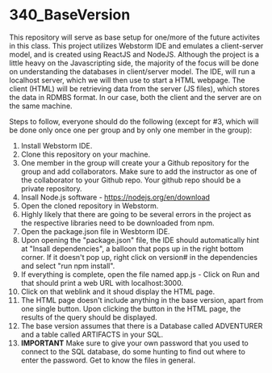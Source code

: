 # 340_BaseVersion
This repository will serve as base setup for one/more of the future activites in this class.
This project utilizes Webstorm IDE and emulates a client-server model, and is created using ReactJS and NodeJS.
Although the project is a little heavy on the Javascripting side, the majority of the focus will be done on understanding the databases in client/server model. 
The IDE, will run a localhost server, which we will then use to start a HTML webpage. The client (HTML) will be retrieving data from the server (JS files), which stores the data in RDMBS format.
In our case, both the client and the server are on the same machine.

Steps to follow, everyone should do the following (except for #3, which will be done only once one per group and by only one member in the group):


1. Install Webstorm IDE.
2. Clone this repository on your machine.
3. One member in the group will create your a Github repository for the group and add collaborators. Make sure to add the instructor as one of the collaborator to your Github repo. Your github repo should be a private repository.
4. Insall Node.js software - https://nodejs.org/en/download
5. Open the cloned repository in Webstorm.
6. Highly likely that there are going to be several errors in the project as the respective libraries need to be downloaded from npm.
7. Open the package.json file in Wesbtorm IDE.
8. Upon opening the "package.json" file, the IDE should automatically hint at "Insall dependencies", a balloon that pops up in the right bottom corner. If it doesn't pop up, right click on version# in the dependencies and select "run npm install".
9. If everything is complete, open the file named app.js - Click on Run and that should print a web URL with localhost:3000.
10. Click on that weblink and it shoud display the HTML page.
11. The HTML page doesn't include anything in the base version, apart from one single button. Upon clicking the button in the HTML page, the results of the query should be displayed.
12. The base version assumes that there is a Database called ADVENTURER and a table called ARTIFACTS in your SQL.
13. **IMPORTANT** Make sure to give your own password that you used to connect to the SQL database, do some hunting to find out where to enter the password. Get to know the files in general.
